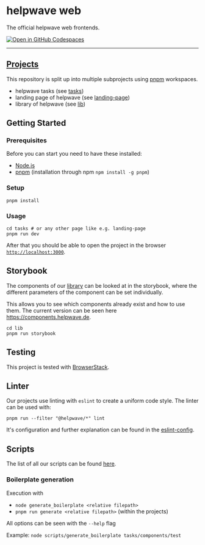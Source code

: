 # helpwave web

The official helpwave web frontends.

[![Open in GitHub Codespaces](https://github.com/codespaces/badge.svg)](https://codespaces.new/helpwave/web)

---

## [Projects](./documentation/structure.md) 
This repository is split up into multiple subprojects using [pnpm](https://pnpm.io) workspaces.
- helpwave tasks (see [tasks](/tasks))
- landing page of helpwave (see [landing-page](/landing-page))
- library of helpwave (see [lib](/lib))

## Getting Started

### Prerequisites
Before you can start you need to have these installed:
- [Node.js](https://nodejs.org/)
- [pnpm](https://pnpm.io/) (installation through npm `npm install -g pnpm`)

### Setup
```shell
pnpm install
```

### Usage
```shell
cd tasks # or any other page like e.g. landing-page
pnpm run dev
```

After that you should be able to open the project in the browser [`http://localhost:3000`](http://localhost:3000).

## Storybook

The components of our [library](lib) can be looked at in the storybook, where the different
parameters of the component can be set individually.

This allows you to see which components already exist and how to use them.
The current version can be seen here https://components.helpwave.de.

```shell
cd lib
pnpm run storybook
```

## Testing
This project is tested with [BrowserStack](https://www.browserstack.com).

## Linter
Our projects use linting with `eslint` to create a uniform code style. The linter can be used with:

```shell
pnpm run --filter "@helpwave/*" lint
```

It's configuration and further explanation can be found in the [eslint-config](eslint-config/README.md).

## Scripts
The list of all our scripts can be found [here](documentation/scripts.md).

### Boilerplate generation

Execution with
- `node generate_boilerplate <relative filepath>`
- `pnpm run generate <relative filepath>` (within the projects)

All options can be seen with the `--help` flag

Example: `node scripts/generate_boilerplate tasks/components/test`


